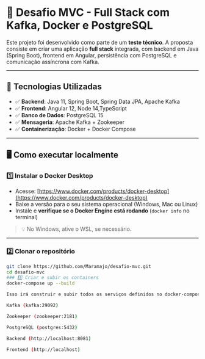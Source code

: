# 💼 Desafio MVC - Full Stack com Kafka, Docker e PostgreSQL

Este projeto foi desenvolvido como parte de um **teste técnico**. A proposta consiste em criar uma aplicação **full stack** integrada, com backend em Java (Spring Boot), frontend em Angular, persistência com PostgreSQL e comunicação assíncrona com Kafka.

---

## 🔧 Tecnologias Utilizadas

- ✅ **Backend**: Java 11, Spring Boot, Spring Data JPA, Apache Kafka
- ✅ **Frontend**: Angular 12, Node 14,TypeScript
- ✅ **Banco de Dados**: PostgreSQL 15
- ✅ **Mensageria**: Apache Kafka + Zookeeper
- ✅ **Containerização**: Docker + Docker Compose

---

## 🖥️ Como executar localmente

### 1️⃣ Instalar o Docker Desktop

- Acesse: [https://www.docker.com/products/docker-desktop](https://www.docker.com/products/docker-desktop)
- Baixe a versão para o seu sistema operacional (Windows, Mac ou Linux)
- Instale e **verifique se o Docker Engine está rodando** (`docker info` no terminal)

> 💡 No Windows, ative o WSL, se necessário.

---

### 2️⃣ Clonar o repositório

```bash
git clone https://github.com/Maramajo/desafio-mvc.git
cd desafio-mvc
### 3️⃣ Criar e subir os containers
docker-compose up --build

Isso irá construir e subir todos os serviços definidos no docker-compose.yml:

Kafka (kafka:29092)

Zookeeper (zookeeper:2181)

PostgreSQL (postgres:5432)

Backend (http://localhost:8081)

Frontend (http://localhost)

